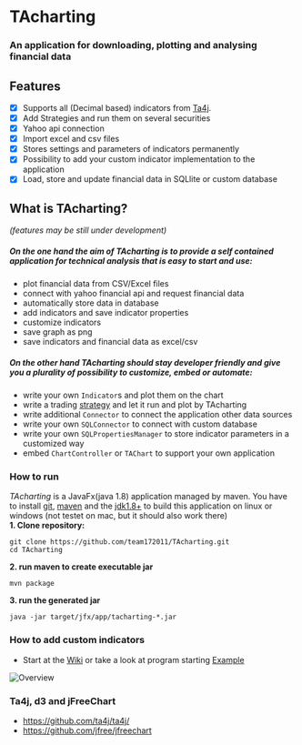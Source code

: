 # TAcharting
### An application for downloading, plotting and analysing financial data

## Features
- [x] Supports all (Decimal based) indicators from [Ta4j](https://github.com/ta4j/ta4j).
- [x] Add Strategies and run them on several securities
- [x] Yahoo api connection
- [x] Import excel and csv files
- [x] Stores settings and parameters of indicators permanently
- [x] Possibility to add your custom indicator implementation to the application
- [x] Load, store and update financial data in SQLlite or custom database

## What is TAcharting? 
_(features may be still under development)_<br/>
##### On the one hand the aim of TAcharting is to provide a self contained application for technical analysis that is easy to start and use:
 - plot financial data from CSV/Excel files 
 - connect with yahoo financial api and request financial data
 - automatically store data in database
 - add indicators and save indicator properties
 - customize indicators
 - save graph as png
 - save indicators and financial data as excel/csv
 
##### On the other hand TAcharting should stay developer friendly and give you a plurality of possibility to customize, embed or automate:
 - write your own `Indicator`s and plot them on the chart
 - write a trading [strategy](https://github.com/ta4j/ta4j/blob/master/ta4j-core/src/main/java/org/ta4j/core/Strategy.java) and let it run and plot by TAcharting
 - write additional `Connector` to connect the application other data sources
 - write your own `SQLConnector` to connect with custom database
 - write your own `SQLPropertiesManager` to store indicator parameters in a customized way
 - embed `ChartController` or `TAChart` to support your own application

### How to run
_TAcharting_ is a JavaFx(java 1.8) application managed by maven. You have to install [git](https://git-scm.com/downloads), [maven](https://maven.apache.org/download.cgi) and the [jdk1.8+](http://www.oracle.com/technetwork/java/javase/downloads/jdk8-downloads-2133151.html)
to build this application on 
linux or windows (not testet on mac, but it should also work there)<br>
**1. Clone repository:**
```
git clone https://github.com/team172011/TAcharting.git
cd TAcharting
``` 
**2. run maven to create executable jar**
````git
mvn package
````
**3. run the generated jar**
````git
java -jar target/jfx/app/tacharting-*.jar

````


### How to add custom indicators
* Start at the [Wiki](https://github.com/team172011/ta4j-charting/wiki) or take a look at program starting [Example](https://github.com/team172011/ta4j-charting/blob/master/src/example/Example.java)

![Overview](https://github.com/team172011/ta4j-charting/blob/master/src/main/java/org/sjwimmer/tacharting/data/screenshots/overview2.png)


### Ta4j, d3 and jFreeChart
* https://github.com/ta4j/ta4j/
* https://github.com/jfree/jfreechart
